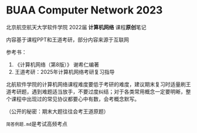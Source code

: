 # BUAA Computer Network 2023

北京航空航天大学软件学院 2022届 **计算机网络** 课程**原创**笔记

内容基于课程PPT和王道考研，部分内容来源于互联网

参考书：

1. 《计算机网络（第8版）》 谢希仁编著
2. 王道考研：2025年计算机网络考研复习指导

北航软件学院的计算机网络课程难度要低于考研的难度，建议期末复习时适量刷王道考研题，遇到难题适当放手，不要过度纠结；对于各类常用概念一定要明晰，整个课程中出现过的常见协议都要心中有数，会考概念默写。

（公开的秘密：期末大题往往会考王道原题）

`简答例题.md`是考试高频考点